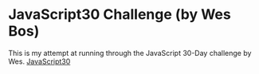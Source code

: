 # JavaScript30 Challenge (by Wes Bos)
This is my attempt at running through the JavaScript 30-Day challenge by Wes.
[JavaScript30](https://javascript30.com/)